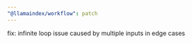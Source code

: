 ```yaml
---
"@llamaindex/workflow": patch
---
```


fix: infinite loop issue caused by multiple inputs in edge cases
